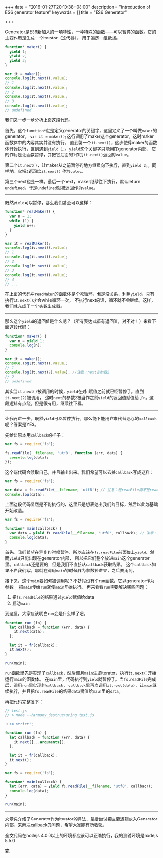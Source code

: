 +++
date = "2016-01-27T20:10:38+08:00"
description = "introduction of ES6 generator feature"
keywords = []
title = "ES6 Generator"

+++

Generator是ES6新加入的一项特性，一种特殊的函数——可以暂停的函数。它的主要作用是生成一个iterator（迭代器），
用于遍历一组数据。

```js
function* maker() {
  yield 1;
  yield 2;
  yield 3;
}

var it = maker();
console.log(it.next().value);
// 1
console.log(it.next().value);
// 2
console.log(it.next().value);
// 3
console.log(it.next().value);
// undefined
```

我们来一步一步分析上面这段代码。

首先，这个`function*`就是定义generator的关键字，这里定义了一个叫做`maker`的generator。
`var it = maker();`这行调用了maker这个generator，这时maker函数体中的内容其实并没有执行。
直到第一个`it.next()`，这步使得maker的函数体开始执行，直到遇到`yield 1;`。`yield`这个关键字只能用在generator内部，
它的作用是让函数暂停，并把它后面的`1`作为`it.next()`返回的`value`。

第二个`it.next()`，让maker从之前暂停的地方继续向下执行，直到`yield 2;`。同样地，它把`2`返回给`it.next()`
作为`value`。

第三个next也是一样。最后一个next，maker继续往下执行，默认return `undefined`，于是`undefined`就被返回作为`value`。

---
既然`yield`可以暂停，那么我们甚至可以这样：

```js
function* realMaker() {
  var n = 1;
  while (1) {
    yield n++;
  }
}

var it = realMaker();
console.log(it.next().value);
// 1
console.log(it.next().value);
// 2
console.log(it.next().value);
// 3
console.log(it.next().value);
// 4
// ...
```

在上面的代码中`readMaker`的函数体是个死循环，但是没关系，利用`yield`，只有执行`it.next()`才会while循环一次，
不执行next的话，循环就不会继续。这样，我们就完成了一个实数生成器。

---
那么这个`yield`的返回值是什么呢？（所有表达式都有返回值，对不对！）来看下面这段代码：

```js
function* maker() {
  var n = yield 1;
  console.log(n);
}

var it = maker();
console.log(it.next().value);
// 1
console.log(it.next(2).value); //注意：next有参数2
// 2
// undefined
```

其实当`it.next()`被调用的时候，`yield`在对`n`赋值之前就已经暂停了。直到`it.next(2)`被调用，
这时`next`的参数`2`被当作之前`yield`的返回值赋值给了`n`。这段逻辑有点绕，但是很有用，继续往下看。

---
让我再进一步，既然`yield`可以暂停执行，那么能不能用它来代替恶心的`callback`呢？答案是YES。

先给出原本用`callback`的样子：

```js
var fs = require('fs');

fs.readFile(__filename, 'utf8', function (err, data) {
  console.log(data);
});
```

这个端代码会读取自己，并且输出出来。我们希望可以去掉`callback`写成这样：

```js
var fs = require('fs');

var data = fs.readFile(__filename, 'utf8'); // 注意：是readFile而不是readFileSync
console.log(data);
```

上面这段代码显然是不能执行的，这里只是想表达出我们的目标，然后以此为基础开始改造。

```js
var fs = require('fs');

function* main(callback) {
  var data = yield fs.readFile(__filename, 'utf8', callback); // 注意：是readFile而不是readFileSync
  console.log(data);
}
```

首先，我们希望在异步的时候暂停，所以应该在`fs.readFile`前面加上`yield`。然而`yield`只能出现在generator内部，
所以把它们整个放进`main`这个generator里。`callback`还是要的，但是我们不直接从`callback`获取结果。
这个`callback`如果不由我们写，那就在调用`main`的时候作为参数传进来，之后要用到。

接下来，这个`main`要如何被调用呢？不妨假设有个`run`函数，它以generator作为参数
，把`main`传给`run`就使`main`开始执行。
再来看看`run`需要解决哪些问题：

1. 把`fs.readFile`的结果通过`yield`赋值给data
2. 启动`main`

到这里，大家应该明白`run`会是什么样了吧。

```js
function run (fn) {
  let callback = function (err, data) {
    it.next(data);
  };

  let it = fn(callback);
  it.next();
}

run(main);
```

`run`函数里先是实现了`callback`，然后调用`main`生成iterator，执行`it.next()`开始运行`main`的函数体。
在`main`里，代码执行到`yield`就暂停了。当`fs.readFile`完成后，调用`run`里实现的`callback`，
`callback`里再次调用`it.next(data)`，让`main`继续执行，并且把`fs.readFile`的结果`data`赋值给`main`里的`data`。

再把代码完整发下：

```js
// test.js
// > node --harmony_destructuring test.js

'use strict';

function run (fn) {
  let callback = function (err, data) {
    it.next([...arguments]);
  };

  let it = fn(callback);
  it.next();
}

var fs = require('fs');

function* main(callback) {
  let [err, data] = yield fs.readFile(__filename, 'utf8', callback);
  console.log(data);
}

run(main);
```

---
文章先介绍了Generator作为iterator的用法，最后尝试把主要逻辑放入Generator内部，来解决callback的问题，希望大家能有所收获。

全文代码在nodejs 4.0.0以上的环境都应该可以正确执行，我的测试环境是nodejs 5.5.0

__完__
